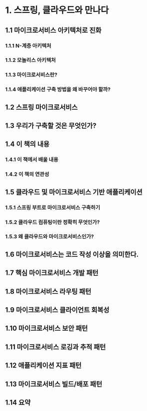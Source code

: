 # 1. 스프링, 클라우드와 만나다

## 1.1 마이크로서비스 아키텍처로 진화
### 1.1.1 N-계층 아키텍처
### 1.1.2 모놀리스 아키텍처
### 1.1.3 마이크로서비스란?
### 1.1.4 애플리케이션 구축 방법을 왜 바꾸어야 할까?

## 1.2 스프링 마이크로서비스

## 1.3 우리가 구축할 것은 무엇인가?
## 1.4 이 책의 내용
### 1.4.1 이 책에서 배울 내용
### 1.4.2 이 책의 연관성

## 1.5 클라우드 및 마이크로서비스 기반 애플리케이션
### 1.5.1 스프링 부트로 마이크로서비스 구축하기
### 1.5.2 클라우드 컴퓨팅이란 정확히 무엇인가?
### 1.5.3 왜 클라우드와 마이크로서비스인가?

## 1.6 마이크로서비스는 코드 작성 이상을 의미한다.


## 1.7 핵심 마이크로서비스 개발 패턴
## 1.8 마이크로서비스 라우팅 패턴
## 1.9 마이크로서비스 클라이언트 회복성
## 1.10 마이크로서비스 보안 패턴
## 1.11 마이크로서비스 로깅과 추적 패턴
## 1.12 애플리케이션 지표 패턴
## 1.13 마이크로서비스 빌드/배포 패턴
## 1.14 요약
